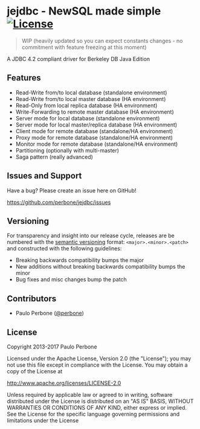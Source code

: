 jejdbc - NewSQL made simple [![License](https://img.shields.io/:license-apache-blue.svg)](https://opensource.org/licenses/Apache-2.0) 
======

> WIP (heavily updated so you can expect constants changes - no commitment with feature freezing at this moment)

A JDBC 4.2 compliant driver for Berkeley DB Java Edition

## Features

* Read-Write from/to local database (standalone environment)
* Read-Write from/to local master database (HA environment)
* Read-Only from local replica database (HA environment)
* Write-Forwarding to remote master database (HA environment)
* Server mode for local database (standalone environment)
* Server mode for local master/replica database (HA environment)
* Client mode for remote database (standalone/HA environment)
* Proxy mode for remote database (standalone/HA environment)
* Monitor mode for remote database (standalone/HA environment)
* Partitioning (optionally with multi-master)
* Saga pattern (really advanced)

## Issues and Support

Have a bug? Please create an issue here on GitHub!

https://github.com/perbone/jejdbc/issues

## Versioning

For transparency and insight into our release cycle, releases are be numbered with the [semantic versioning](http://semver.org/) format: `<major>.<minor>.<patch>` and constructed with the following guidelines:

* Breaking backwards compatibility bumps the major
* New additions without breaking backwards compatibility bumps the minor
* Bug fixes and misc changes bump the patch

## Contributors

* Paulo Perbone ([@perbone](https://twitter.com/perbone))

## License

Copyright 2013-2017 Paulo Perbone

Licensed under the Apache License, Version 2.0 (the "License");
you may not use this file except in compliance with the License.
You may obtain a copy of the License at

http://www.apache.org/licenses/LICENSE-2.0

Unless required by applicable law or agreed to in writing, software
distributed under the License is distributed on an "AS IS" BASIS,
WITHOUT WARRANTIES OR CONDITIONS OF ANY KIND, either express or implied.
See the License for the specific language governing permissions and
limitations under the License
